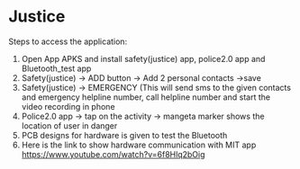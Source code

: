 # Justice
Steps to access the application:
1) Open App APKS and install safety(justice) app, police2.0 app and Bluetooth_test app 
2) Safety(justice) -> ADD button -> Add 2 personal contacts ->save
3) Safety(justice) -> EMERGENCY (This will send sms to the given contacts and emergency helpline number, call helpline number and start      the video recording in phone
4) Police2.0 app -> tap on the activity -> mangeta marker shows the location of user in danger
5) PCB designs for hardware is given  to test the Bluetooth
6) Here is the link to show hardware communication with MIT app
   https://www.youtube.com/watch?v=6f8Hlq2bOig
